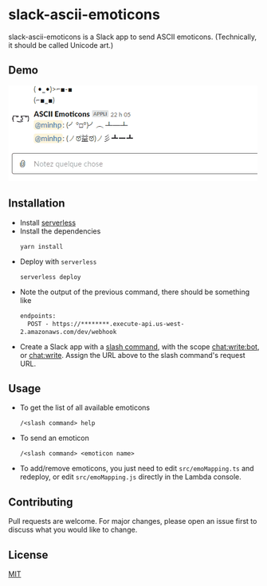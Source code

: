 # slack-ascii-emoticons

slack-ascii-emoticons is a Slack app to send ASCII emoticons. (Technically, it should be called Unicode art.)

## Demo

![demo](demo.gif)

## Installation

- Install [serverless](https://www.npmjs.com/package/serverless)
- Install the dependencies
  ```
  yarn install
  ```
- Deploy with `serverless`
  ```
  serverless deploy
  ```
- Note the output of the previous command, there should be something like
  ```
  endpoints:
    POST - https://********.execute-api.us-west-2.amazonaws.com/dev/webhook
  ```
- Create a Slack app with a [slash command](https://api.slack.com/interactivity/slash-commands),
  with the scope [chat:write:bot](https://api.slack.com/scopes/chat:write:bot),
  or [chat:write](https://api.slack.com/scopes/chat:write). Assign the URL above to the slash command's request URL.

## Usage

- To get the list of all available emoticons
  ```
  /<slash command> help
  ```
- To send an emoticon
  ```
  /<slash command> <emoticon name>
  ```
- To add/remove emoticons, you just need to edit `src/emoMapping.ts` and redeploy, or edit `src/emoMapping.js` directly in the Lambda console.

## Contributing

Pull requests are welcome. For major changes, please open an issue first to discuss what you would like to change.

## License

[MIT](https://choosealicense.com/licenses/mit/)
